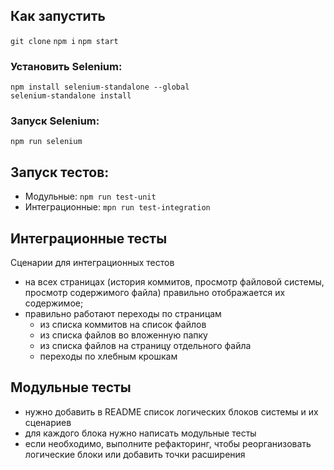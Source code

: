 
## Как запустить

`git clone`
`npm i`
`npm start`

### Установить Selenium:

`npm install selenium-standalone --global`  
`selenium-standalone install` 

### Запуск Selenium:
`npm run selenium`

## Запуск тестов:

* Модульные:
`npm run test-unit`
* Интеграционные:
`mpn run test-integration`


## Интеграционные тесты

Сценарии для интеграционных тестов

- на всех страницах (история коммитов, просмотр файловой системы, просмотр содержимого файла) правильно отображается их содержимое;
- правильно работают переходы по страницам
  - из списка коммитов на список файлов
  - из списка файлов во вложенную папку
  - из списка файлов на страницу отдельного файла
  - переходы по хлебным крошкам

## Модульные тесты

- нужно добавить в README список логических блоков системы и их сценариев
- для каждого блока нужно написать модульные тесты
- если необходимо, выполните рефакторинг, чтобы реорганизовать логические блоки или добавить точки расширения
